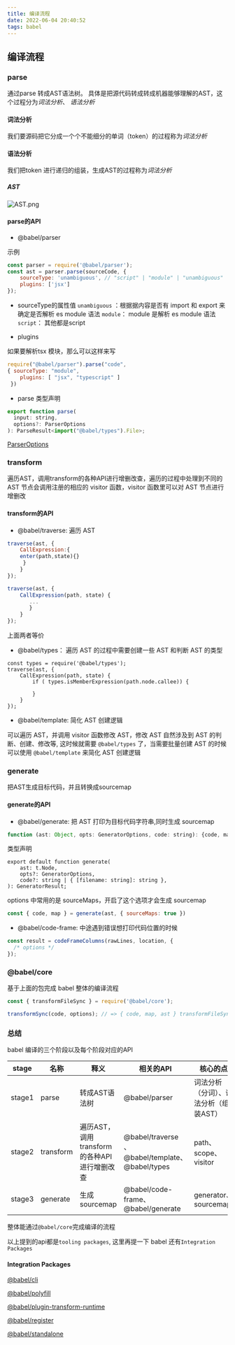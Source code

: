 ```yaml
---
title: 编译流程
date: 2022-06-04 20:40:52
tags: babel
---
```



## 编译流程

### parse 

通过parse 转成AST语法树。 具体是把源代码转成转成机器能够理解的AST，这个过程分为*词法分析*、 *语法分析*


#### 词法分析

我们要源码把它分成一个个不能细分的单词（token）的过程称为*词法分析*

#### 语法分析

我们把token 进行递归的组装，生成AST的过程称为*词法分析*

##### AST


![AST.png](https://p9-juejin.byteimg.com/tos-cn-i-k3u1fbpfcp/3dc91699e4ec4f69971b02b2c0c44651~tplv-k3u1fbpfcp-watermark.image?)

#### parse的API

- @babel/parser

示例
``` js
const parser = require('@babel/parser');
const ast = parser.parse(sourceCode, {
    sourceType: 'unambiguous', // "script" | "module" | "unambiguous"
    plugins: ['jsx']
});
```
- sourceType的属性值
`unambiguous` ：根据据内容是否有 import 和 export 来确定是否解析 es module 语法
`module`： module 是解析 es module 语法
`script`： 其他都是script

- plugins

如果要解析tsx 模块，那么可以这样来写
``` js
require("@babel/parser").parse("code",
{ sourceType: "module",
    plugins: [ "jsx", "typescript" ]
 })
```

- parse 类型声明

``` js
export function parse(
  input: string,
  options?: ParserOptions
): ParseResult<import("@babel/types").File>;

```

[ParserOptions](https://babeljs.io/docs/en/babel-parser#options)

### transform

遍历AST，调用transform的各种API进行增删改查，遍历的过程中处理到不同的 AST 节点会调用注册的相应的 visitor 函数，visitor 函数里可以对 AST 节点进行增删改

#### transform的API

-  @babel/traverse: 遍历 AST

``` js
traverse(ast, {
    CallExpression:{
    enter(path,state){}
     }
    }
});
```

``` js
traverse(ast, {
    CallExpression(path, state) {
       ...
       }
    }
});
```
上面两者等价


-  @babel/types： 遍历 AST 的过程中需要创建一些 AST 和判断 AST 的类型

```
const types = require('@babel/types');
traverse(ast, {
    CallExpression(path, state) {
        if ( types.isMemberExpression(path.node.callee)) {
          
        }
    }
});
```

-  @babel/template: 简化 AST 创建逻辑

可以遍历 AST，并调用 visitor 函数修改 AST，修改 AST 自然涉及到 AST 的判断、创建、修改等, 这时候就需要 `@babel/types` 了，当需要批量创建 AST 的时候可以使用 `@babel/template` 来简化 AST 创建逻辑

### generate

把AST生成目标代码，并且转换成sourcemap

#### generate的API

- @babel/generate: 把 AST 打印为目标代码字符串,同时生成 sourcemap

``` js
function (ast: Object, opts: GeneratorOptions, code: string): {code, map}
```

类型声明

```
export default function generate(
    ast: t.Node,
    opts?: GeneratorOptions,
    code?: string | { [filename: string]: string },
): GeneratorResult;
```

options 中常用的是 sourceMaps，开启了这个选项才会生成 sourcemap

``` js
const { code, map } = generate(ast, { sourceMaps: true })
```
- @babel/code-frame: 中途遇到错误想打印代码位置的时候

``` js
const result = codeFrameColumns(rawLines, location, {
  /* options */
});

```


### @babel/core

基于上面的包完成 babel 整体的编译流程

``` js
const { transformFileSync } = require('@babel/core');

transformSync(code, options); // => { code, map, ast } transformFileSync(filename, options); // => { code, map, ast } transformFromAstSync
```

 ### 总结
 
 babel 编译的三个阶段以及每个阶段对应的API

|  stage   | 名称  | 释义|相关的API| 核心的点
|  ----  | ----  | ----|----| ----|
| stage1  | parse | 转成AST语法树| @babel/parser|  词法分析（分词）、语法分析（组装AST）|
| stage2  | transform | 遍历AST，调用transform的各种API进行增删改查| @babel/traverse 、@babel/template、@babel/types| path、scope、visitor|
| stage3 | generate | 生成sourcemap| @babel/code-frame、@babel/generate|generator、sourcemap|


整体能通过`@babel/core`完成编译的流程

 以上提到的api都是`tooling packages`,  这里再提一下 babel 还有`Integration Packages`

#### Integration Packages

 [@babel/cli](https://babeljs.io/docs/en/babel-cli)
 
 [@babel/polyfill](https://babeljs.io/docs/en/babel-polyfill)

[@babel/plugin-transform-runtime](https://babeljs.io/docs/en/babel-plugin-transform-runtime)

[@babel/register](https://babeljs.io/docs/en/babel-register)

[@babel/standalone](https://babeljs.io/docs/en/babel-standalone)
 






